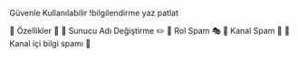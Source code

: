 Güvenle Kullanılabilir
!bilgilendirme yaz patlat 

🌟 Özellikler 🌟
🔹 Sunucu Adı Değiştirme ✏️
🔹 Rol Spam 🎭
🔹 Kanal Spam 📢
🔹 Kanal içi bilgi spamı 🚫
